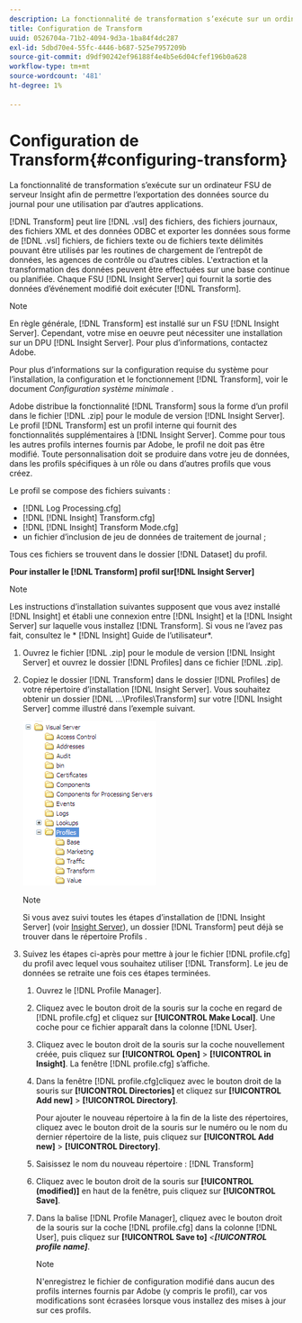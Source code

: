 ```yaml
---
description: La fonctionnalité de transformation s’exécute sur un ordinateur FSU de serveur Insight afin de permettre l’exportation des données source du journal pour une utilisation par d’autres applications.
title: Configuration de Transform
uuid: 0526704a-71b2-4094-9d3a-1ba84f4dc287
exl-id: 5dbd70e4-55fc-4446-b687-525e7957209b
source-git-commit: d9df90242ef96188f4e4b5e6d04cfef196b0a628
workflow-type: tm+mt
source-wordcount: '481'
ht-degree: 1%

---
```


# Configuration de Transform{#configuring-transform}

La fonctionnalité de transformation s’exécute sur un ordinateur FSU de serveur Insight afin de permettre l’exportation des données source du journal pour une utilisation par d’autres applications.

[!DNL Transform] peut lire  [!DNL .vsl] des fichiers, des fichiers journaux, des fichiers XML et des données ODBC et exporter les données sous forme de  [!DNL .vsl] fichiers, de fichiers texte ou de fichiers texte délimités pouvant être utilisés par les routines de chargement de l’entrepôt de données, les agences de contrôle ou d’autres cibles. L&#39;extraction et la transformation des données peuvent être effectuées sur une base continue ou planifiée. Chaque FSU [!DNL Insight Server] qui fournit la sortie des données d’événement modifié doit exécuter [!DNL Transform].

>[!NOTE]
>
>En règle générale, [!DNL Transform] est installé sur un FSU [!DNL Insight Server]. Cependant, votre mise en oeuvre peut nécessiter une installation sur un DPU [!DNL Insight Server]. Pour plus d’informations, contactez Adobe.

Pour plus d’informations sur la configuration requise du système pour l’installation, la configuration et le fonctionnement [!DNL Transform], voir le document *Configuration système minimale* .

Adobe distribue la fonctionnalité [!DNL Transform] sous la forme d’un profil dans le fichier [!DNL .zip] pour le module de version [!DNL Insight Server]. Le profil [!DNL Transform] est un profil interne qui fournit des fonctionnalités supplémentaires à [!DNL Insight Server]. Comme pour tous les autres profils internes fournis par Adobe, le profil ne doit pas être modifié. Toute personnalisation doit se produire dans votre jeu de données, dans les profils spécifiques à un rôle ou dans d’autres profils que vous créez.

Le profil se compose des fichiers suivants :

* [!DNL Log Processing.cfg]
* [!DNL [!DNL Insight] Transform.cfg]
* [!DNL [!DNL Insight] Transform Mode.cfg]
* un fichier d’inclusion de jeu de données de traitement de journal ;

Tous ces fichiers se trouvent dans le dossier [!DNL Dataset] du profil.

**Pour installer le  [!DNL Transform] profil sur[!DNL Insight Server]**

>[!NOTE]
>
>Les instructions d’installation suivantes supposent que vous avez installé [!DNL Insight] et établi une connexion entre [!DNL Insight] et la [!DNL Insight Server] sur laquelle vous installez [!DNL Transform]. Si vous ne l’avez pas fait, consultez le * [!DNL Insight] Guide de l’utilisateur*.

1. Ouvrez le fichier [!DNL .zip] pour le module de version [!DNL Insight Server] et ouvrez le dossier [!DNL Profiles] dans ce fichier [!DNL .zip].
1. Copiez le dossier [!DNL Transform] dans le dossier [!DNL Profiles] de votre répertoire d’installation [!DNL Insight Server]. Vous souhaitez obtenir un dossier [!DNL ...\Profiles\Transform] sur votre [!DNL Insight Server] comme illustré dans l’exemple suivant.

   ![Infos sur l’étape](assets/win_installTransformProfile.png)

   >[!NOTE]
   >
   >Si vous avez suivi toutes les étapes d’installation de [!DNL Insight Server] (voir [Insight Server](../../../home/c-inst-svr/c-msr-server/c-msr-server.md)), un dossier [!DNL Transform] peut déjà se trouver dans le répertoire Profils .

1. Suivez les étapes ci-après pour mettre à jour le fichier [!DNL profile.cfg] du profil avec lequel vous souhaitez utiliser [!DNL Transform]. Le jeu de données se retraite une fois ces étapes terminées.

   1. Ouvrez le [!DNL Profile Manager].
   1. Cliquez avec le bouton droit de la souris sur la coche en regard de [!DNL profile.cfg] et cliquez sur **[!UICONTROL Make Local]**. Une coche pour ce fichier apparaît dans la colonne [!DNL User].

   1. Cliquez avec le bouton droit de la souris sur la coche nouvellement créée, puis cliquez sur **[!UICONTROL Open]** > **[!UICONTROL in Insight]**. La fenêtre [!DNL profile.cfg] s’affiche.

   1. Dans la fenêtre [!DNL profile.cfg]cliquez avec le bouton droit de la souris sur **[!UICONTROL Directories]** et cliquez sur **[!UICONTROL Add new]** > **[!UICONTROL Directory]**.

      Pour ajouter le nouveau répertoire à la fin de la liste des répertoires, cliquez avec le bouton droit de la souris sur le numéro ou le nom du dernier répertoire de la liste, puis cliquez sur **[!UICONTROL Add new]** > **[!UICONTROL Directory]**.

   1. Saisissez le nom du nouveau répertoire : [!DNL Transform]
   1. Cliquez avec le bouton droit de la souris sur **[!UICONTROL (modified)]** en haut de la fenêtre, puis cliquez sur **[!UICONTROL Save]**.

   1. Dans la balise [!DNL Profile Manager], cliquez avec le bouton droit de la souris sur la coche [!DNL profile.cfg] dans la colonne [!DNL User], puis cliquez sur **[!UICONTROL Save to]** *&lt;**[!UICONTROL profile name]***.

      >[!NOTE]
      >
      >N&#39;enregistrez le fichier de configuration modifié dans aucun des profils internes fournis par Adobe (y compris le profil), car vos modifications sont écrasées lorsque vous installez des mises à jour sur ces profils.
